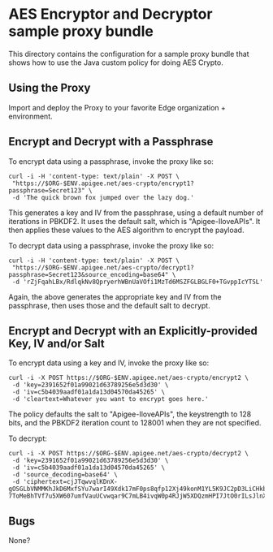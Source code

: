 # AES Encryptor and Decryptor sample proxy bundle

This directory contains the configuration for a sample proxy bundle
that shows how to use the Java custom policy for doing AES Crypto.

## Using the Proxy

Import and deploy the Proxy to your favorite Edge organization + environment.

## Encrypt and Decrypt with a Passphrase

To encrypt data using a passphrase, invoke the proxy like so:

```
curl -i -H 'content-type: text/plain' -X POST \
 "https://$ORG-$ENV.apigee.net/aes-crypto/encrypt1?passphrase=Secret123" \
 -d 'The quick brown fox jumped over the lazy dog.'
```

This generates a key and IV from the passphrase, using a default number of iterations in PBKDF2. It uses the default salt, which is "Apigee-IloveAPIs". It then applies these values to the AES algorithm to encrypt the payload.


To decrypt data using a passphrase, invoke the proxy like so:

```
curl -i -H 'content-type: text/plain' -X POST \
 "https://$ORG-$ENV.apigee.net/aes-crypto/decrypt1?passphrase=Secret123&source_encoding=base64" \
 -d 'rZjFqahLBx/RdlqkNv8QpryerhWBnUaVOfi1MzTd6MSZFGLBGLF0+TGvppIcYTSL'
```

Again, the above generates the appropriate key and IV from the passphrase, then uses those and the default salt to decrypt.

## Encrypt and Decrypt with an Explicitly-provided Key, IV and/or Salt

To encrypt data using a key and IV, invoke the proxy like so:

```
curl -i -X POST https://$ORG-$ENV.apigee.net/aes-crypto/encrypt2 \
 -d 'key=2391652f01a99021d63789256e5d3d30' \
 -d 'iv=c5b4039aadf01a1da13d04570da45265' \
 -d 'cleartext=Whatever you want to encrypt goes here.'
```

The policy defaults the salt to "Apigee-IloveAPIs", the keystrength to 128 bits,
and the PBKDF2 iteration count to 128001 when they are not specified.

To decrypt:

```
curl -i -X POST https://$ORG-$ENV.apigee.net/aes-crypto/decrypt2 \
 -d 'key=2391652f01a99021d63789256e5d3d30' \
 -d 'iv=c5b4039aadf01a1da13d04570da45265' \
 -d 'source_decoding=base64' \
 -d 'ciphertext=cjJTqwvqlKDnX-gOSGLbVNMMKhJkD6MxfSYu7warI49Xdk17mF0ps8qfp12Xj49konM1YL5K9JC2pD3LiCHkbOpvMmnN1Rm1dgzLbSeysAPtV4FRqlX6SvTv1-7ToMeBhTVf7u5XW607umfVauUCvwqar9C7mLB4ivqW0p4RJjW5XDQzmHPI7JtO0rILsJlnXficbHsv3sh1ShR6YshgKg'
```

## Bugs

None?
